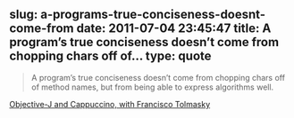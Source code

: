 slug: a-programs-true-conciseness-doesnt-come-from
date: 2011-07-04 23:45:47
title: A program’s true conciseness doesn’t come from chopping chars off of...
type: quote
---

> A program’s true conciseness doesn’t come from chopping chars off of method names, but from being able to express algorithms well.

[Objective-J and Cappuccino, with Francisco Tolmasky](http://www.stateofcode.com/2011/07/francisco-tolmasky/)
